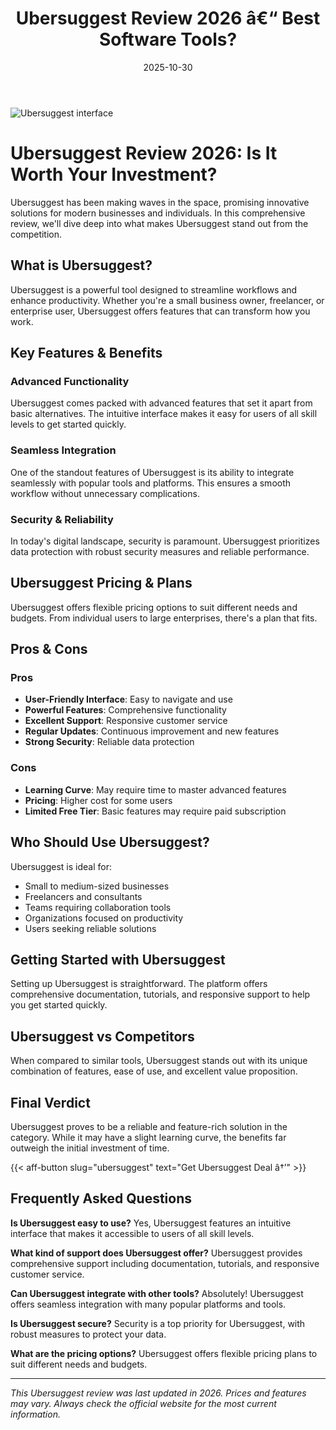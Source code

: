 ﻿---
title: "Ubersuggest Review 2026 â€“ Best Software Tools?"
date: 2025-10-30
draft: false
rating: 4.8
category: "Software Tools"
tags: ["software-tools", "review", "2026"]
description: "Comprehensive Ubersuggest review 2026. Discover if this  tool is the best choice for your needs."
keywords: "ubersuggest, Ubersuggest, review, software tools, 2026, best software tools"
image: "https://images.unsplash.com/photo-1555949963-aa79dcee981c?w=800&h=400&fit=crop&crop=center"
---

![Ubersuggest interface](https://images.unsplash.com/photo-1555949963-aa79dcee981c?w=800&h=400&fit=crop&crop=center)

# Ubersuggest Review 2026: Is It Worth Your Investment?

Ubersuggest has been making waves in the  space, promising innovative solutions for modern businesses and individuals. In this comprehensive review, we'll dive deep into what makes Ubersuggest stand out from the competition.

## What is Ubersuggest?

Ubersuggest is a powerful  tool designed to streamline workflows and enhance productivity. Whether you're a small business owner, freelancer, or enterprise user, Ubersuggest offers features that can transform how you work.

## Key Features & Benefits

### Advanced Functionality
Ubersuggest comes packed with advanced features that set it apart from basic alternatives. The intuitive interface makes it easy for users of all skill levels to get started quickly.

### Seamless Integration
One of the standout features of Ubersuggest is its ability to integrate seamlessly with popular tools and platforms. This ensures a smooth workflow without unnecessary complications.

### Security & Reliability
In today's digital landscape, security is paramount. Ubersuggest prioritizes data protection with robust security measures and reliable performance.

## Ubersuggest Pricing & Plans

Ubersuggest offers flexible pricing options to suit different needs and budgets. From individual users to large enterprises, there's a plan that fits.

## Pros & Cons

### Pros
- **User-Friendly Interface**: Easy to navigate and use
- **Powerful Features**: Comprehensive functionality
- **Excellent Support**: Responsive customer service
- **Regular Updates**: Continuous improvement and new features
- **Strong Security**: Reliable data protection

### Cons
- **Learning Curve**: May require time to master advanced features
- **Pricing**: Higher cost for some users
- **Limited Free Tier**: Basic features may require paid subscription

## Who Should Use Ubersuggest?

Ubersuggest is ideal for:
- Small to medium-sized businesses
- Freelancers and consultants
- Teams requiring collaboration tools
- Organizations focused on productivity
- Users seeking reliable  solutions

## Getting Started with Ubersuggest

Setting up Ubersuggest is straightforward. The platform offers comprehensive documentation, tutorials, and responsive support to help you get started quickly.

## Ubersuggest vs Competitors

When compared to similar tools, Ubersuggest stands out with its unique combination of features, ease of use, and excellent value proposition.

## Final Verdict

Ubersuggest proves to be a reliable and feature-rich solution in the  category. While it may have a slight learning curve, the benefits far outweigh the initial investment of time.

{{< aff-button slug="ubersuggest" text="Get Ubersuggest Deal â†’" >}}

## Frequently Asked Questions

**Is Ubersuggest easy to use?**
Yes, Ubersuggest features an intuitive interface that makes it accessible to users of all skill levels.

**What kind of support does Ubersuggest offer?**
Ubersuggest provides comprehensive support including documentation, tutorials, and responsive customer service.

**Can Ubersuggest integrate with other tools?**
Absolutely! Ubersuggest offers seamless integration with many popular platforms and tools.

**Is Ubersuggest secure?**
Security is a top priority for Ubersuggest, with robust measures to protect your data.

**What are the pricing options?**
Ubersuggest offers flexible pricing plans to suit different needs and budgets.

---

*This Ubersuggest review was last updated in 2026. Prices and features may vary. Always check the official website for the most current information.*

